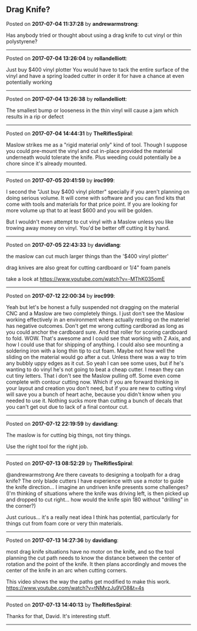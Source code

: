 ## Drag Knife?
Posted on **2017-07-04 11:37:28** by **andrewarmstrong**:

Has anybody tried or thought about using a drag knife to cut vinyl or thin polystyrene?

---

Posted on **2017-07-04 13:26:04** by **rollandelliott**:

Just buy $400 vinyl plotter
 You would have to tack the entire surface of the vinyl and have a spring loaded cutter in order it for have a chance at even potentially working

---

Posted on **2017-07-04 13:26:38** by **rollandelliott**:

The smallest bump or looseness in the thin vinyl will cause a jam which results in a rip or defect

---

Posted on **2017-07-04 14:44:31** by **TheRiflesSpiral**:

Maslow strikes me as a "rigid material only" kind of tool. Though I suppose you could pre-mount the vinyl and cut in-place provided the material underneath would tolerate the knife. Plus weeding could potentially be a chore since it's already mounted.

---

Posted on **2017-07-05 20:41:59** by **iroc999**:

I second the "Just buy $400 vinyl plotter" specially if you aren't planning on doing serious volume. It will come with software and you can find kits that come with tools and materials for that price point. If you are looking for more volume up that to at least $600 and you will be golden.

But I wouldn't even attempt to cut vinyl with a Maslow unless you like trowing away money on vinyl. You'd be better off cutting it by hand.

---

Posted on **2017-07-05 22:43:33** by **davidlang**:

the maslow can cut much larger things than the '$400 vinyl plotter'

drag knives are also great for cutting cardboard or 1/4" foam panels

take a look at https://www.youtube.com/watch?v=-MThK035omE

---

Posted on **2017-07-12 22:00:34** by **iroc999**:

Yeah but let's be honest a fully suspended not dragging on the material CNC and a Maslow are two completely things. I just don't see the Maslow working effectively in an environment where actually resting on the materiel has negative outcomes. Don't get me wrong cutting cardborad as long as you could anchor the cardboard sure. And that roller for scoring cardboard to fold. WOW. That's awesome and I could see that working with Z Axis, and how I could use that for shipping of anything. I could also see mounting a soldering iron with a long thin tip to cut foam. Maybe not how well the sliding on the material would go after a cut. Unless there was a way to trim any bubbly uppy edges as it cut. So yeah I can see some uses, but if he's wanting to do vinyl he's not going to beat a cheap cutter. I mean they can cut tiny letters. That i don't see the Maslow pulling off. Some even come complete with contour cutting now.  Which if you are forward thinking in your layout and creation you don't need, but if you are new to cutting vinyl will save you a bunch of heart ache, because you  didn't know when you needed to use it. Nothing sucks more than cutting a bunch of decals that you can't get out due to lack of a final contour cut.

---

Posted on **2017-07-12 22:19:59** by **davidlang**:

The maslow is for cutting big things, not tiny things.

Use the right tool for the right job.

---

Posted on **2017-07-13 08:52:29** by **TheRiflesSpiral**:

@andrewarmstrong Are there caveats to designing a toolpath for a drag knife? The only blade cutters I have experience with use a motor to guide the knife direction... I imagine an undriven knife presents some challenges? (I'm thinking of situations where the knife was driving left, is then picked up and dropped to cut right... how would the knife spin 180 without "drilling" in the corner?)

Just curious... it's a really neat idea I think has potential, particularly for things cut from foam core or very thin materials.

---

Posted on **2017-07-13 14:27:36** by **davidlang**:

most drag knife situations have no motor on the knife, and so the tool planning the cut path needs to know the distance between the center of rotation and the point of the knife. It then plans accordingly and moves the center of the knife in an arc when cutting corners.

This video shows the way the paths get modified to make this work.
https://www.youtube.com/watch?v=tNMvzJu9VO8&t=4s

---

Posted on **2017-07-13 14:40:13** by **TheRiflesSpiral**:

Thanks for that, David. It's interesting stuff.

---

